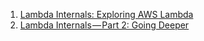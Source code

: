 
1. [Lambda Internals: Exploring AWS Lambda](https://medium.com/epsagon/lambda-internals-exploring-aws-lambda-462f05f74076)
1. [Lambda Internals — Part 2: Going Deeper](https://medium.com/@galbash/aws-lambda-internals-part-2-going-deeper-1e12b9d2515f)